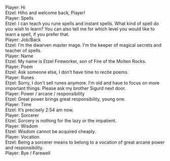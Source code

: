 Player: Hi  
Etzel: Hiho <coughs> and welcome back, Player!  
Player: Spells  
Etzel: I can teach you rune spells and instant spells. What kind of spell do you wish to learn? You can also tell me for which level you would like to learn a spell, if you prefer that.  
Player: Job/Back  
Etzel: I’m the dwarven master mage. I’m the keeper of magical secrets and teacher of spells.  
Player: Name  
Etzel: My name is Etzel Fireworker, <coughs> son of Fire of the Molten Rocks.  
Player: Poem  
Etzel: Ask someone else, I don’t have time to recite poems.  
Player: Runes  
Etzel: Sorry, I don’t sell runes anymore. <coughs> I’m old and have to focus on more important things. Please ask my brother Sigurd next door. <coughs>  
Player: Power / arcane / responsibility  
Etzel: Great power brings great responsibility, young one.  
Player: Time  
Etzel: It’s precisely 2:54 am now.  
Player: Sorcerer  
Etzel: Sorcery is nothing for the lazy or the impatient.  
Player: Wisdom  
Etzel: Wisdom cannot be acquired cheaply.  
Player: Vocation  
Etzel: Being a sorcerer means to belong to a vocation of great arcane power and responsibility.  
Player: Bye / Farewell  
